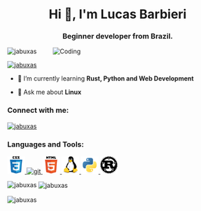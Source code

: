 <h1 align="center">Hi 👋, I'm Lucas Barbieri</h1>
<h3 align="center">Beginner developer from Brazil.</h3>
<img align="right" alt="Coding" width="400" src="https://cdn.dribbble.com/users/1019864/screenshots/3079099/codeloop.gif">

<p align="left"> <img src="https://komarev.com/ghpvc/?username=jabuxas&label=Profile%20views&color=c061cb&style=flat" alt="jabuxas" /> </p>

<p align="left"> <a href="https://twitter.com/jabuxas" target="blank"><img src="https://img.shields.io/twitter/follow/jabuxas?logo=twitter&style=for-the-badge" alt="jabuxas" /></a> </p>

- 🌱 I’m currently learning **Rust, Python and Web Development**

- 💬 Ask me about **Linux**

<h3 align="left">Connect with me:</h3>
<p align="left">
<a href="https://twitter.com/jabuxas" target="blank"><img align="center" src="https://raw.githubusercontent.com/rahuldkjain/github-profile-readme-generator/master/src/images/icons/Social/twitter.svg" alt="jabuxas" height="30" width="40" /></a>
</p>

<h3 align="left">Languages and Tools:</h3>
<p align="left"> <a href="https://www.w3schools.com/css/" target="_blank" rel="noreferrer"> <img src="https://raw.githubusercontent.com/devicons/devicon/master/icons/css3/css3-original-wordmark.svg" alt="css3" width="40" height="40"/> </a> <a href="https://git-scm.com/" target="_blank" rel="noreferrer"> <img src="https://www.vectorlogo.zone/logos/git-scm/git-scm-icon.svg" alt="git" width="40" height="40"/> </a> <a href="https://www.w3.org/html/" target="_blank" rel="noreferrer"> <img src="https://raw.githubusercontent.com/devicons/devicon/master/icons/html5/html5-original-wordmark.svg" alt="html5" width="40" height="40"/> </a> <a href="https://www.linux.org/" target="_blank" rel="noreferrer"> <img src="https://raw.githubusercontent.com/devicons/devicon/master/icons/linux/linux-original.svg" alt="linux" width="40" height="40"/> </a> <a href="https://www.python.org" target="_blank" rel="noreferrer"> <img src="https://raw.githubusercontent.com/devicons/devicon/master/icons/python/python-original.svg" alt="python" width="40" height="40"/> </a> <a href="https://www.rust-lang.org" target="_blank" rel="noreferrer"> <img src="https://raw.githubusercontent.com/devicons/devicon/master/icons/rust/rust-plain.svg" alt="rust" width="40" height="40"/> </a> </p>

<p><img align="left" src="https://github-readme-stats.vercel.app/api/top-langs?username=jabuxas&show_icons=true&theme=dark&locale=en&layout=compact" alt="jabuxas" /></p>

<p>&nbsp;<img align="center" src="https://github-readme-stats.vercel.app/api?username=jabuxas&show_icons=true&theme=dark&locale=en" alt="jabuxas" /></p>

<p><img align="center" src="https://github-readme-streak-stats.herokuapp.com/?user=jabuxas&theme=dark" alt="jabuxas" /></p>

